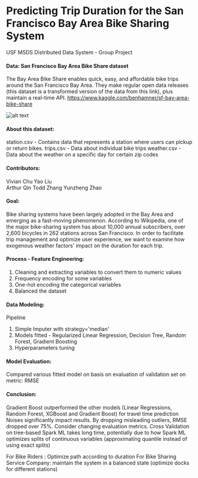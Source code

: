 # Predicting Trip Duration for the San Francisco Bay Area Bike Sharing System
USF MSDS Distributed Data System - Group Project 

#### Data: San Francisco Bay Area Bike Share dataset
The Bay Area Bike Share enables quick, easy, and affordable bike trips around the San Francisco Bay Area. 
They make regular open data releases (this dataset is a transformed version of the data from this link), plus maintain a real-time API.
https://www.kaggle.com/benhamner/sf-bay-area-bike-share

![alt text](https://socialmediaweek.org/wp-content/blogs.dir/1/files/rtr-1.jpg)

#### About this dataset:  

station.csv - Contains data that represents a station where users can pickup or return bikes.
trips.csv - Data about individual bike trips
weather.csv - Data about the weather on a specific day for certain zip codes

#### Contributors:

Vivian Chu
Yao Liu  
Arthur Qin
Todd Zhang
Yunzheng Zhao

#### Goal:

Bike sharing systems have been largely adopted in the Bay Area and emerging as a fast-moving phenomenon. 
According to Wikipedia, one of the major bike-sharing system has about 10,000 annual subscribers, over 2,600 bicycles in 262 stations across San Francisco.
In order to facilitate trip management and optimize user experience, we want to examine how exogenous weather factors' impact on the duration for each trip.

#### Process - Feature Engineering:

1. Cleaning and extracting variables to convert them to numeric values
2. Frequency encoding for some variables
3. One-hot encoding the categorical variables
4. Balanced the dataset 

#### Data Modeling:

Pipeline 
1. Simple Imputer with strategy='median'
2. Models fitted - Regularized Linear Regression, Decision Tree, Random Forest, Gradient Boosting
3. Hyperparameters tuning

#### Model Evaluation:

Compared various fitted model on basis on evaluation of validation set on metric: RMSE

#### Conclusion:

Gradient Boost outperformed the other models (Linear Regressions, Random Forest, XGBoost and Gradient Boost) for travel time prediction
Noises significantly impact results. By dropping misleading outliers, RMSE dropped over 75%. Consider changing evaluation metrics.
Cross Validation on tree-based Spark ML takes long time, potentially due to how Spark ML optimizes splits of continuous variables (approximating quantile instead of using exact splits)

For Bike Riders : Optimize path according to duration
For Bike Sharing Service Company: maintain the system in a balanced state (optimize docks for different stations)
